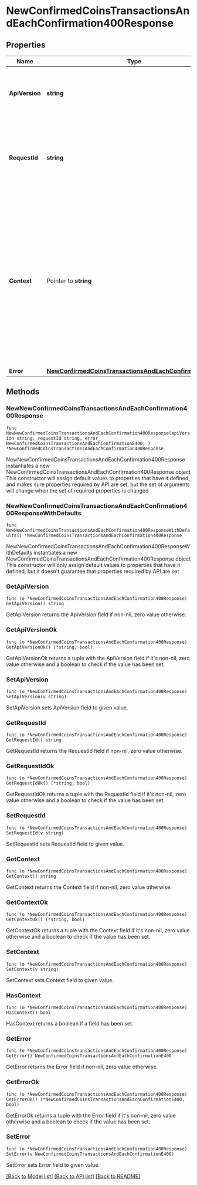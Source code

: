 # NewConfirmedCoinsTransactionsAndEachConfirmation400Response

## Properties

Name | Type | Description | Notes
------------ | ------------- | ------------- | -------------
**ApiVersion** | **string** | Specifies the version of the API that incorporates this endpoint. | 
**RequestId** | **string** | Defines the ID of the request. The &#x60;requestId&#x60; is generated by Crypto APIs and it&#39;s unique for every request. | 
**Context** | Pointer to **string** | In batch situations the user can use the context to correlate responses with requests. This property is present regardless of whether the response was successful or returned as an error. &#x60;context&#x60; is specified by the user. | [optional] 
**Error** | [**NewConfirmedCoinsTransactionsAndEachConfirmationE400**](NewConfirmedCoinsTransactionsAndEachConfirmationE400.md) |  | 

## Methods

### NewNewConfirmedCoinsTransactionsAndEachConfirmation400Response

`func NewNewConfirmedCoinsTransactionsAndEachConfirmation400Response(apiVersion string, requestId string, error_ NewConfirmedCoinsTransactionsAndEachConfirmationE400, ) *NewConfirmedCoinsTransactionsAndEachConfirmation400Response`

NewNewConfirmedCoinsTransactionsAndEachConfirmation400Response instantiates a new NewConfirmedCoinsTransactionsAndEachConfirmation400Response object
This constructor will assign default values to properties that have it defined,
and makes sure properties required by API are set, but the set of arguments
will change when the set of required properties is changed

### NewNewConfirmedCoinsTransactionsAndEachConfirmation400ResponseWithDefaults

`func NewNewConfirmedCoinsTransactionsAndEachConfirmation400ResponseWithDefaults() *NewConfirmedCoinsTransactionsAndEachConfirmation400Response`

NewNewConfirmedCoinsTransactionsAndEachConfirmation400ResponseWithDefaults instantiates a new NewConfirmedCoinsTransactionsAndEachConfirmation400Response object
This constructor will only assign default values to properties that have it defined,
but it doesn't guarantee that properties required by API are set

### GetApiVersion

`func (o *NewConfirmedCoinsTransactionsAndEachConfirmation400Response) GetApiVersion() string`

GetApiVersion returns the ApiVersion field if non-nil, zero value otherwise.

### GetApiVersionOk

`func (o *NewConfirmedCoinsTransactionsAndEachConfirmation400Response) GetApiVersionOk() (*string, bool)`

GetApiVersionOk returns a tuple with the ApiVersion field if it's non-nil, zero value otherwise
and a boolean to check if the value has been set.

### SetApiVersion

`func (o *NewConfirmedCoinsTransactionsAndEachConfirmation400Response) SetApiVersion(v string)`

SetApiVersion sets ApiVersion field to given value.


### GetRequestId

`func (o *NewConfirmedCoinsTransactionsAndEachConfirmation400Response) GetRequestId() string`

GetRequestId returns the RequestId field if non-nil, zero value otherwise.

### GetRequestIdOk

`func (o *NewConfirmedCoinsTransactionsAndEachConfirmation400Response) GetRequestIdOk() (*string, bool)`

GetRequestIdOk returns a tuple with the RequestId field if it's non-nil, zero value otherwise
and a boolean to check if the value has been set.

### SetRequestId

`func (o *NewConfirmedCoinsTransactionsAndEachConfirmation400Response) SetRequestId(v string)`

SetRequestId sets RequestId field to given value.


### GetContext

`func (o *NewConfirmedCoinsTransactionsAndEachConfirmation400Response) GetContext() string`

GetContext returns the Context field if non-nil, zero value otherwise.

### GetContextOk

`func (o *NewConfirmedCoinsTransactionsAndEachConfirmation400Response) GetContextOk() (*string, bool)`

GetContextOk returns a tuple with the Context field if it's non-nil, zero value otherwise
and a boolean to check if the value has been set.

### SetContext

`func (o *NewConfirmedCoinsTransactionsAndEachConfirmation400Response) SetContext(v string)`

SetContext sets Context field to given value.

### HasContext

`func (o *NewConfirmedCoinsTransactionsAndEachConfirmation400Response) HasContext() bool`

HasContext returns a boolean if a field has been set.

### GetError

`func (o *NewConfirmedCoinsTransactionsAndEachConfirmation400Response) GetError() NewConfirmedCoinsTransactionsAndEachConfirmationE400`

GetError returns the Error field if non-nil, zero value otherwise.

### GetErrorOk

`func (o *NewConfirmedCoinsTransactionsAndEachConfirmation400Response) GetErrorOk() (*NewConfirmedCoinsTransactionsAndEachConfirmationE400, bool)`

GetErrorOk returns a tuple with the Error field if it's non-nil, zero value otherwise
and a boolean to check if the value has been set.

### SetError

`func (o *NewConfirmedCoinsTransactionsAndEachConfirmation400Response) SetError(v NewConfirmedCoinsTransactionsAndEachConfirmationE400)`

SetError sets Error field to given value.



[[Back to Model list]](../README.md#documentation-for-models) [[Back to API list]](../README.md#documentation-for-api-endpoints) [[Back to README]](../README.md)


